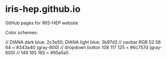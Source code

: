 # iris-hep.github.io
GitHub pages for IRIS-HEP website

Color schemes:

// DIANA dark blue: 2c3e50; DIANA light blue: 3b97d3
// navbar RGB 52 58 64 = #343a40 (gray-800)
// dropdown button 108 117 125 = #6c757d (gray-600)
// 149 165 165 = #95a5a5
